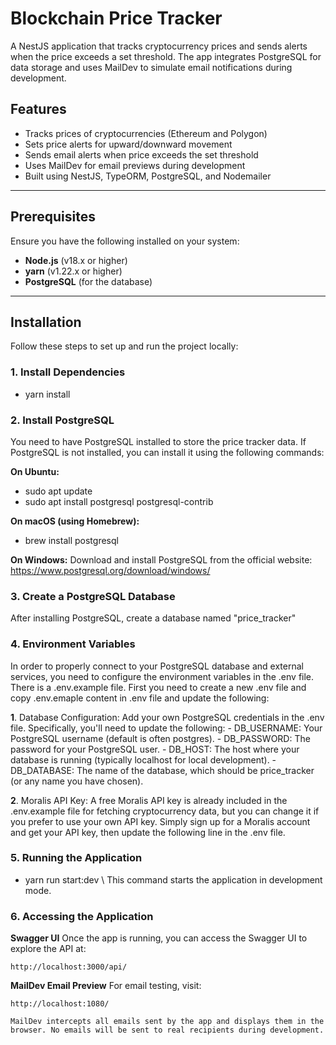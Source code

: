 # Blockchain Price Tracker

A NestJS application that tracks cryptocurrency prices and sends alerts when the price exceeds a set threshold. The app integrates PostgreSQL for data storage and uses MailDev to simulate email notifications during development.

## Features

- Tracks prices of cryptocurrencies (Ethereum and Polygon)
- Sets price alerts for upward/downward movement
- Sends email alerts when price exceeds the set threshold
- Uses MailDev for email previews during development
- Built using NestJS, TypeORM, PostgreSQL, and Nodemailer

---

## Prerequisites

Ensure you have the following installed on your system:

- **Node.js** (v18.x or higher)
- **yarn** (v1.22.x or higher)
- **PostgreSQL** (for the database)

---

## Installation

Follow these steps to set up and run the project locally:

### 1. Install Dependencies

  - yarn install

### 2. Install PostgreSQL

  You need to have PostgreSQL installed to store the price tracker data. If PostgreSQL is not installed, you can install it using the following commands:

  **On Ubuntu:**

  - sudo apt update
  - sudo apt install postgresql postgresql-contrib

  **On macOS (using Homebrew):**

  - brew install postgresql

  **On Windows:**
  Download and install PostgreSQL from the official website:
  https://www.postgresql.org/download/windows/

### 3. Create a PostgreSQL Database

  After installing PostgreSQL, create a database named "price_tracker"

### 4.  Environment Variables
  In order to properly connect to your PostgreSQL database and external services, you need to configure the environment variables in the .env file. There is a .env.example file.
  First you need to create a new .env file and copy .env.emaple content in .env file and update the following:

  **1**. Database Configuration:
    Add your own PostgreSQL credentials in the .env file. Specifically, you'll need to update the following:
    - DB_USERNAME: Your PostgreSQL username (default is often postgres).
    - DB_PASSWORD: The password for your PostgreSQL user.
    - DB_HOST: The host where your database is running (typically localhost for local development).
    - DB_DATABASE: The name of the database, which should be price_tracker (or any name you have chosen).

  **2**. Moralis API Key:
    A free Moralis API key is already included in the .env.example file for fetching cryptocurrency data, but you can change it if you prefer to use your own API key. Simply sign up for a Moralis account and get your API key, then update the following line in the .env file.

### 5. Running the Application

  - yarn run start:dev  \\ This command starts the application in development mode.

### 6. Accessing the Application

  **Swagger UI**
    Once the app is running, you can access the Swagger UI to explore the API at:

    http://localhost:3000/api/

  **MailDev Email Preview**
    For email testing, visit:

    http://localhost:1080/

    MailDev intercepts all emails sent by the app and displays them in the browser. No emails will be sent to real recipients during development.
